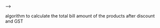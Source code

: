 -->

  algorithm to calculate the total bill amount of the products after discount and GST

  <!-- 
  
    Step 1: Start
    Step 2: Take the count of products purchased
    Step 3: Take the amount of first product
    Step 4: Store the amount
    Step 5: Take the amount of second product
    Step 6: Store the amount 
    Step 7: Add the amounts stored so far
    Step 8: check if there are more products
            1) IF ans is yes then take the amount of next product and proceed to next step
            2) if ans is NO then stop and dispay the total
    Step 9: Store the amount
    Step 10: Add the amount to previous total
    Step 11: Repeat from step 8 to get final amoount
    Step 12: Calculate the discount basis below parameters:
            if total price is between 0-999 then no discount 
            if total proce is between 1000 - 2999 then discount is 5%
            if total price is between 3000 - 4999 then discount is 10%
            if total price more than 5000 then discount is 15%
    Step 13: Take the amount after discount and apply 10% GST
    Step 14: Display Final Amount
   -->